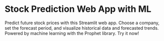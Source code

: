 # Stock Prediction Web App with ML
Predict future stock prices with this Streamlit web app. Choose a company, set the forecast period, and visualize historical data and forecasted trends. Powered by machine learning with the Prophet library. Try it now!

